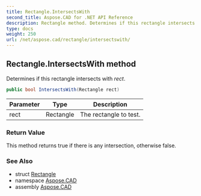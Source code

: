 ```yaml
---
title: Rectangle.IntersectsWith
second_title: Aspose.CAD for .NET API Reference
description: Rectangle method. Determines if this rectangle intersects with rect
type: docs
weight: 250
url: /net/aspose.cad/rectangle/intersectswith/
---
```

## Rectangle.IntersectsWith method

Determines if this rectangle intersects with *rect*.

```csharp
public bool IntersectsWith(Rectangle rect)
```

| Parameter | Type | Description |
| --- | --- | --- |
| rect | Rectangle | The rectangle to test. |

### Return Value

This method returns true if there is any intersection, otherwise false.

### See Also

* struct [Rectangle](../)
* namespace [Aspose.CAD](../../rectangle/)
* assembly [Aspose.CAD](../../../)


